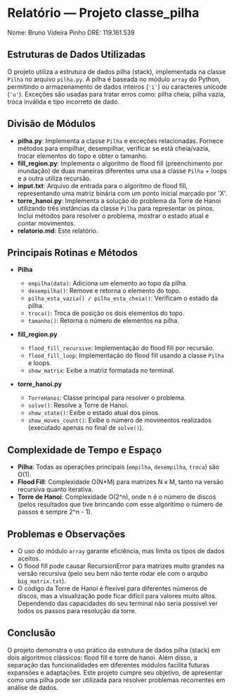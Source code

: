 # Relatório — Projeto classe_pilha

Nome: Bruno Videira Pinho
DRE: 119.161.539

## Estruturas de Dados Utilizadas

O projeto utiliza a estrutura de dados pilha (stack), implementada na classe `Pilha` no arquivo `pilha.py`. A pilha é baseada no módulo `array` do Python, permitindo o armazenamento de dados inteiros (`'i'`) ou caracteres unicode (`'u'`). Exceções são usadas para tratar erros como: pilha cheia, pilha vazia, troca inválida e tipo incorreto de dado.

## Divisão de Módulos

- **pilha.py**: Implementa a classe `Pilha` e exceções relacionadas. Fornece métodos para empilhar, desempilhar, verificar se está cheia/vazia, trocar elementos do topo e obter o tamanho.
- **fill_region.py**: Implementa o algoritmo de flood fill (preenchimento por inundação) de duas maneiras diferentes uma usa a classe `Pilha` + loops e a outra utiliza recursão.
- **input.txt**: Arquivo de entrada para o algoritmo de flood fill, representando uma matriz binária com um ponto inicial marcado por 'X'.
- **torre_hanoi.py**: Implementa a solução do problema da Torre de Hanoi utilizando três instâncias da classe `Pilha` para representar os pinos. Inclui métodos para resolver o problema, mostrar o estado atual e contar movimentos.
- **relatorio.md**: Este relatório.

## Principais Rotinas e Métodos

- **Pilha**
  - `empilha(data)`: Adiciona um elemento ao topo da pilha.
  - `desempilha()`: Remove e retorna o elemento do topo.
  - `pilha_esta_vazia() / pilha_esta_cheia()`: Verificam o estado da pilha.
  - `troca()`: Troca de posição os dois elementos do topo.
  - `tamanho()`: Retorna o número de elementos na pilha.

- **fill_region.py**
  - `flood_fill_recursive`: Implementação do flood fill por recursão.
  - `flood_fill_loop`: Implementação do flood fill usando a classe `Pilha` e loops.
  - `show_matrix`: Exibe a matriz formatada no terminal.

- **torre_hanoi.py**
  - `TorreHanoi`: Classe principal para resolver o problema.
  - `solve()`: Resolve a Torre de Hanoi.
  - `show_state()`: Exibe o estado atual dos pinos.
  - `show_moves_count()`: Exibe o número de movimentos realizados (executado apenas no final de `solve()`).

## Complexidade de Tempo e Espaço

- **Pilha**: Todas as operações principais (`empilha`, `desempilha`, `troca`) são O(1).
- **Flood Fill**: Complexidade O(N*M) para matrizes N x M, tanto na versão recursiva quanto iterativa.
- **Torre de Hanoi**: Complexidade O(2^n), onde n é o número de discos (pelos resultados que tive brincando com esse algorítimo o número de passos é sempre 2^n - 1).

## Problemas e Observações

- O uso do módulo `array` garante eficiência, mas limita os tipos de dados aceitos.
- O flood fill pode causar RecursionError para matrizes muito grandes na versão recursiva (pelo seu bem não tente rodar ele com o arqubo `big_matrix.txt`).
- O código da Torre de Hanoi é flexível para diferentes números de discos, mas a visualização pode ficar difícil para valores muito altos. Dependendo das capacidades do seu terminal não seria possível ver todos os passos para resolução da torre.

## Conclusão

O projeto demonstra o uso prático da estrutura de dados pilha (stack) em dois algoritmos clássicos: flood fill e torre de hanoi. Além disso, a separação das funcionalidades em diferentes módulos facilita futuras expansões e adaptações. Este projeto cumpre seu objetivo, de apresentar como uma pilha pode ser utilizada para resolver problemas recorrentes em análise de dados.